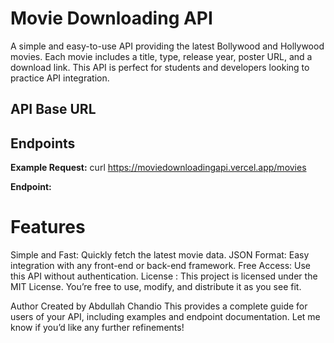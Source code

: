 # Movie Downloading API

A simple and easy-to-use API providing the latest Bollywood and Hollywood movies. Each movie includes a title, type, release year, poster URL, and a download link. This API is perfect for students and developers looking to practice API integration.

## API Base URL

## Endpoints

**Example Request:**
curl https://moviedownloadingapi.vercel.app/movies

**Endpoint:**

# Features
Simple and Fast: Quickly fetch the latest movie data.
JSON Format: Easy integration with any front-end or back-end framework.
Free Access: Use this API without authentication.
License : This project is licensed under the MIT License. You’re free to use, modify, and distribute it as you see fit.

Author
Created by Abdullah Chandio
This provides a complete guide for users of your API, including examples and endpoint documentation. Let me know if you’d like any further refinements!
